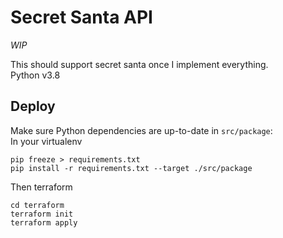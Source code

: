 # Secret Santa API

_WIP_

This should support secret santa once I implement everything.  
Python v3.8

## Deploy
Make sure Python dependencies are up-to-date in `src/package`:  
In your virtualenv
```shell
pip freeze > requirements.txt
pip install -r requirements.txt --target ./src/package
```

Then terraform
```shell
cd terraform
terraform init
terraform apply
```